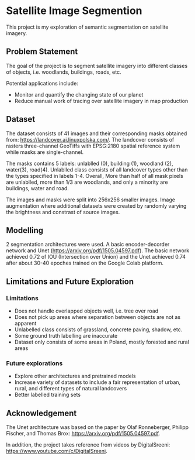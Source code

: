 # Satellite Image Segmention

This project is my exploration of semantic segmentation on satellite imagery.

## Problem Statement

The goal of the project is to segment satellite imagery into different classes of objects, i.e. woodlands, buildings, roads, etc. 

Potential applications include: 
- Monitor and quantify the changing state of our planet
- Reduce manual work of tracing over satellite imagery in map production

## Dataset

The dataset consists of 41 images and their corresponding masks obtained from: https://landcover.ai.linuxpolska.com/. The landcover consists of rasters three-channel GeoTiffs with EPSG:2180 spatial reference system while masks are single-channel. 

The masks contains 5 labels: unlablled (0), building (1), woodland (2), water(3), road(4). Unlablled class consists of all landcover types other than the types specified in labels 1-4. Overall, More than half of all mask pixels are unlablled, more than 1/3 are woodlands, and only a minority are buildings, water and road.

The images and masks were split into 256x256 smaller images. Image augmentation where additional datasets were created by randomly varying the brightness and constrast of source images.

## Modelling

2 segmentation architectures were used. A basic encoder-decorder network and Unet (https://arxiv.org/pdf/1505.04597.pdf). The basic network achieved 0.72 of IOU (Intersection over Union) and the Unet achieved 0.74 after about 30-40 epoches trained on the Google Colab platform. 

## Limitations and Future Exploration

### Limitations

- Does not handle overlapped objects well, i.e. tree over road
- Does not pick up areas where separation between objects are not as apparent
- Unlabelled class consists of grassland, concrete paving, shadow, etc.
- Some ground truth labelling are inaccurate
- Dataset only consists of some areas in Poland, mostly forested and rural areas

### Future explorations

- Explore other architectures and pretrained models
- Increase variety of datasets to include a fair representation of urban, rural, and different types of natural landcovers 
- Better labelled training sets


## Acknowledgement

The Unet architecture was based on the paper by Olaf Ronneberger, Philipp Fischer, and Thomas Brox: https://arxiv.org/pdf/1505.04597.pdf. 

In addition, the project takes reference from videos by DigitalSreeni: https://www.youtube.com/c/DigitalSreeni.


```python

```
